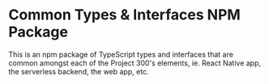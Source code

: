 # Common Types & Interfaces NPM Package

This is an npm package of TypeScript types and interfaces that are common amongst
each of the Project 300's elements, ie. React Native app, the serverless backend, 
the web app, etc.
